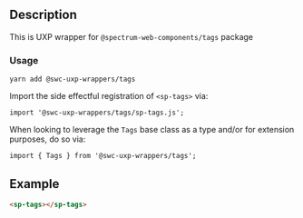 ## Description

This is UXP wrapper for `@spectrum-web-components/tags` package

### Usage

```
yarn add @swc-uxp-wrappers/tags
```

Import the side effectful registration of `<sp-tags>` via:

```
import '@swc-uxp-wrappers/tags/sp-tags.js';
```

When looking to leverage the `Tags` base class as a type and/or for extension purposes, do so via:

```
import { Tags } from '@swc-uxp-wrappers/tags';
```

## Example

```html
<sp-tags></sp-tags>
```
